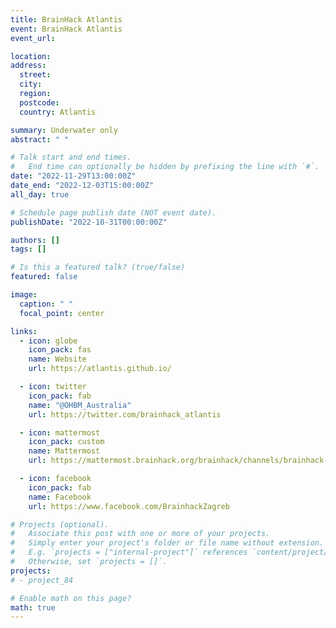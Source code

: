 ```yaml
---
title: BrainHack Atlantis
event: BrainHack Atlantis
event_url:

location:
address:
  street:
  city:
  region:
  postcode:
  country: Atlantis

summary: Underwater only
abstract: " "

# Talk start and end times.
#   End time can optionally be hidden by prefixing the line with `#`.
date: "2022-11-29T13:00:00Z"
date_end: "2022-12-03T15:00:00Z"
all_day: true

# Schedule page publish date (NOT event date).
publishDate: "2022-10-31T00:00:00Z"

authors: []
tags: []

# Is this a featured talk? (true/false)
featured: false

image:
  caption: " "
  focal_point: center

links:
  - icon: globe
    icon_pack: fas
    name: Website
    url: https://atlantis.github.io/

  - icon: twitter
    icon_pack: fab
    name: "@OHBM_Australia"
    url: https://twitter.com/brainhack_atlantis

  - icon: mattermost
    icon_pack: custom
    name: Mattermost
    url: https://mattermost.brainhack.org/brainhack/channels/brainhack-atlantis

  - icon: facebook
    icon_pack: fab
    name: Facebook
    url: https://www.facebook.com/BrainhackZagreb

# Projects (optional).
#   Associate this post with one or more of your projects.
#   Simply enter your project's folder or file name without extension.
#   E.g. `projects = ["internal-project"]` references `content/project/deep-learning/index.md`.
#   Otherwise, set `projects = []`.
projects:
# - project_84

# Enable math on this page?
math: true
---
```

